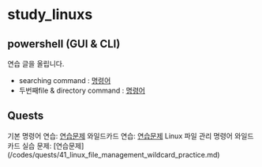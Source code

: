 # study_linuxs
## powershell (GUI & CLI)
연습 글을 올립니다.
- searching command : [명령어](/cods/10.powershells.sh)
- 두번째file & directory command : [명령어](/cods/20.control_file_dir_powershell.sh)

## Quests
기본 명령어 연습: [연습문제](/cods/codes/quests/basic_more_linux_commands.md)
와일드카드 연습: [연습문제](/codes/quests/40_linux_wildcard_practice.md)
Linux 파일 관리 명령어 와일드카드 실습 문제: [연습문제](/codes/quests/41_linux_file_management_wildcard_practice.md\)